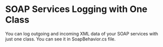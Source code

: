 # SOAP Services Logging with One Class
You can log outgoing and incoming XML data of your SOAP services with just one class. You can see it in SoapBehavior.cs file. 
